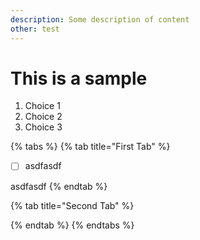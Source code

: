 ```yaml
---
description: Some description of content
other: test
---
```


# This is a sample

1. Choice 1
2. Choice 2
3. Choice 3



{% tabs %}
{% tab title="First Tab" %}
* [ ] asdfasdf

asdfasdf
{% endtab %}

{% tab title="Second Tab" %}

{% endtab %}
{% endtabs %}





